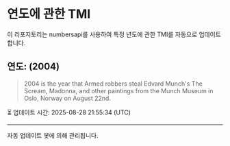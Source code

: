 
# 연도에 관한 TMI

이 리포지토리는 numbersapi를 사용하여 특정 년도에 관한 TMI를 자동으로 업데이트합니다.

## 연도: (2004)
> 2004 is the year that Armed robbers steal Edvard Munch's The Scream, Madonna, and other paintings from the Munch Museum in Oslo, Norway on August 22nd.

⏳ 업데이트 시간: 2025-08-28 21:55:34 (UTC)

---
자동 업데이트 봇에 의해 관리됩니다.
